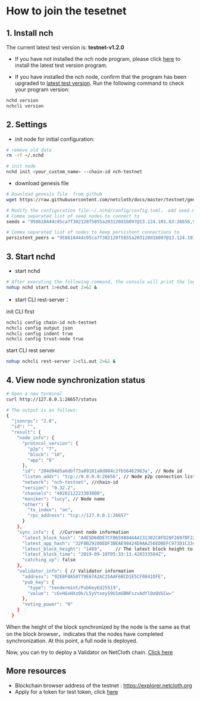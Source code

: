 # How to join the tesetnet

## 1. Install nch

The current latest test version is: **testnet-v1.2.0**

* If you have not installed the nch node program, please click [here](../software/how-to-install.md) to install the latest test version program.

* If you have installed the nch node, confirm that the program has been upgraded to [latest test version](../software/how-to-install.md#the-latest-version). Run the following command to check your program version:

```bash
nchd version
nchcli version
```

## 2. Settings

* init node for initial configuration:

```bash
# remove old data
rm -rf ~/.nchd

# init node
nchd init <your_custom_name> --chain-id nch-testnet
```

* download genesis file

```bash
# Download genesis file  from github
wget https://raw.githubusercontent.com/netcloth/docs/master/testnet/genesis.json -O  ~/.nchd/config/genesis.json

# Modify the configuration file:~/.nchd/config/config.toml， add seed-nodes as follows:
# Comma separated list of seed nodes to connect to
seeds = "958618444c05ca7f302128f5855a203120d1b097@13.124.101.63:26656,9a6f6284dda861246a97ac2b3e2b4d4e7a8f7d68@13.58.188.155:26656,da767a7a735500331ab70ddec95b88664fc637f7@18.191.12.61:26656"

# Comma separated list of nodes to keep persistent connections to
persistent_peers = "958618444c05ca7f302128f5855a203120d1b097@13.124.101.63:26656,9a6f6284dda861246a97ac2b3e2b4d4e7a8f7d68@13.58.188.155:26656,da767a7a735500331ab70ddec95b88664fc637f7@18.191.12.61:26656"
```

## 3. Start nchd

* start nchd
  
```bash
# After executing the following command, the console will print the log
nohup nchd start 1>nchd.out 2>&1 &
```

* start CLI rest-server：

init CLI first

```bash
nchcli config chain-id nch-testnet
nchcli config output json
nchcli config indent true
nchcli config trust-node true
```

start CLI rest server

```bash
nohup nchcli rest-server 1>cli.out 2>&1 &
```

## 4. View node synchronization status

```bash
# Open a new terminal
curl http://127.0.0.1:26657/status

# The output is as follows:
{
  "jsonrpc": "2.0",
  "id": "",
  "result": {
    "node_info": {
      "protocol_version": {
        "p2p": "7",
        "block": "10",
        "app": "0"
      },
      "id": "204d94d5a6dbf73a89101a0d084c2fb56462963a", // Node id
      "listen_addr": "tcp://0.0.0.0:26656", // Node p2p connection listening address
      "network": "nch-testnet", //chain-id
      "version": "0.32.2",
      "channels": "4020212223303800",
      "moniker": "lucy", // Node name
      "other": {
        "tx_index": "on",
        "rpc_address": "tcp://127.0.0.1:26657"
      }
    },
    "sync_info": {  //Current node information
      "latest_block_hash": "A4E5D60DE7CFB6598846A4131302C8FD28F2697DF2291B33B0892A9EACB562D8", // Latest block hash
      "latest_app_hash": "32F0B29280EDF3BEAE98424D9AA256EDBEFC973D1C33431A8D74FCA3BC3B6582",
      "latest_block_height": "1489",     // The latest block height to which the current node is synchronized                                                      // Latest block height
      "latest_block_time": "2019-09-10T05:33:13.428333584Z",                                  // Latest block time
      "catching_up": false
    },
    "validator_info": { // Validator information
      "address": "92E0F0A50779E67A2AC25AAF6BCD1E5CF0841DFE",
      "pub_key": {
        "type": "tendermint/PubKeyEd25519",
        "value": "cGvHGxHXzOk/L5yVtxeyS9U1mGBNFszvAdYlQoQVGCw="
      },
      "voting_power": "0"
    }
  }
```

When the height of the block synchronized by the node is the same as that on the block browser，indicates that the nodes have completed synchronization. At this point, a full node is deployed.

Now, you can try to deploy a Validator on NetCloth chain. [Click here](./how-to-become-validator.md)

## More resources

* Blockchain browser address of the testnet : <https://explorer.netcloth.org>
* Apply for a token for test token, click [here](./testcoin.md)
